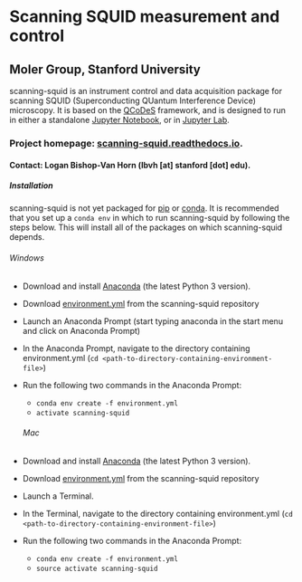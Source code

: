 # Scanning SQUID measurement and control
## Moler Group, Stanford University

scanning-squid is an instrument control and data acquisition package for scanning SQUID (Superconducting QUantum Interference Device) microscopy. It is based on the [QCoDeS](http://qcodes.github.io/Qcodes/) framework, and is designed to run in either a standalone [Jupyter Notebook](http://jupyter.org/index.html), or in [Jupyter Lab](http://jupyterlab.readthedocs.io/en/stable/).

### Project homepage: [scanning-squid.readthedocs.io](https://scanning-squid.readthedocs.io/en/latest/).
#### Contact: Logan Bishop-Van Horn (lbvh [at] stanford [dot] edu).

##### Installation
scanning-squid is not yet packaged for [pip](https://pypi.org/) or [conda](https://conda.io/docs/). It is recommended that you set up a `conda env` in which to run scanning-squid by following the steps below. This will install all of the packages on which scanning-squid depends.

###### Windows
- Download and install [Anaconda](https://www.anaconda.com/download/#windows) (the latest Python 3 version).
- Download [environment.yml](https://github.com/moler-group/scanning-squid/blob/master/environment.yml) from the scanning-squid repository
- Launch an Anaconda Prompt (start typing anaconda in the start menu and click on Anaconda Prompt)
- In the Anaconda Prompt, navigate to the directory containing environment.yml (`cd <path-to-directory-containing-environment-file>`)
- Run the following two commands in the Anaconda Prompt:
  - `conda env create -f environment.yml`
  - `activate scanning-squid`
  
  ###### Mac
- Download and install [Anaconda](https://www.anaconda.com/download/#macos) (the latest Python 3 version).
- Download [environment.yml](https://github.com/moler-group/scanning-squid/blob/master/environment.yml) from the scanning-squid repository
- Launch a Terminal.
- In the Terminal, navigate to the directory containing environment.yml (`cd <path-to-directory-containing-environment-file>`)
- Run the following two commands in the Anaconda Prompt:
  - `conda env create -f environment.yml`
  - `source activate scanning-squid`
